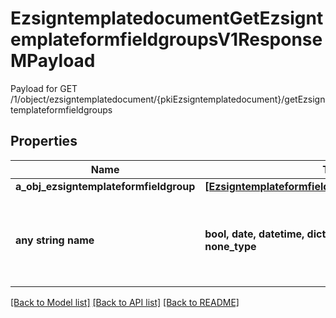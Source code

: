 # EzsigntemplatedocumentGetEzsigntemplateformfieldgroupsV1ResponseMPayload

Payload for GET /1/object/ezsigntemplatedocument/{pkiEzsigntemplatedocument}/getEzsigntemplateformfieldgroups

## Properties
Name | Type | Description | Notes
------------ | ------------- | ------------- | -------------
**a_obj_ezsigntemplateformfieldgroup** | [**[EzsigntemplateformfieldgroupResponseCompound]**](EzsigntemplateformfieldgroupResponseCompound.md) |  | 
**any string name** | **bool, date, datetime, dict, float, int, list, str, none_type** | any string name can be used but the value must be the correct type | [optional]

[[Back to Model list]](../README.md#documentation-for-models) [[Back to API list]](../README.md#documentation-for-api-endpoints) [[Back to README]](../README.md)


